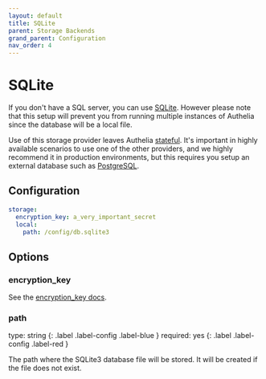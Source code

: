 ```yaml
---
layout: default
title: SQLite
parent: Storage Backends
grand_parent: Configuration
nav_order: 4
---
```


# SQLite

If you don't have a SQL server, you can use [SQLite](https://en.wikipedia.org/wiki/SQLite).
However please note that this setup will prevent you from running multiple
instances of Authelia since the database will be a local file.

Use of this storage provider leaves Authelia [stateful](../../features/statelessness.md). It's important in highly
available scenarios to use one of the other providers, and we highly recommend it in production environments, but this
requires you setup an external database such as [PostgreSQL](postgres.md).

## Configuration

```yaml
storage:
  encryption_key: a_very_important_secret
  local:
    path: /config/db.sqlite3
```

## Options

### encryption_key
See the [encryption_key docs](./index.md#encryption_key).

### path
<div markdown="1">
type: string
{: .label .label-config .label-blue }
required: yes
{: .label .label-config .label-red }
</div>

The path where the SQLite3 database file will be stored. It will be created if the file does not exist.

